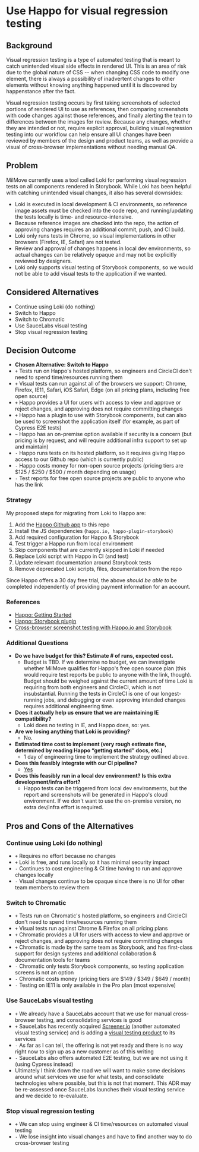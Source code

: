 # Use Happo for visual regression testing

## Background

Visual regression testing is a type of automated testing that is meant to catch unintended visual side effects in rendered UI. This is an area of risk due to the global nature of CSS -- when changing CSS code to modify one element, there is always a possibility of inadvertent changes to other elements without knowing anything happened until it is discovered by happenstance after the fact.

Visual regression testing occurs by first taking screenshots of selected portions of rendered UI to use as references, then comparing screenshots with code changes against those references, and finally alerting the team to differences between the images for review. Because any changes, whether they are intended or not, require explicit approval, building visual regression testing into our workflow can help ensure all UI changes have been reviewed by members of the design and product teams, as well as provide a visual of cross-browser implementations without needing manual QA.

## Problem

MilMove currently uses a tool called Loki for performing visual regression tests on all components rendered in Storybook. While Loki has been helpful with catching unintended visual changes, it also has several downsides:

- Loki is executed in local development & CI environments, so reference image assets must be checked into the code repo, and running/updating the tests locally is time- and resource-intensive.
- Because reference images are checked into the repo, the action of approving changes requires an additional commit, push, and CI build.
- Loki only runs tests in Chrome, so visual implementations in other browsers (Firefox, IE, Safari) are not tested.
- Review and approval of changes happens in local dev environments, so actual changes can be relatively opaque and may not be explicitly reviewed by designers.
- Loki only supports visual testing of Storybook components, so we would not be able to add visual tests to the application if we wanted.

## Considered Alternatives

- Continue using Loki (do nothing)
- Switch to Happo
- Switch to Chromatic
- Use SauceLabs visual testing
- Stop visual regression testing

## Decision Outcome

- **Chosen Alternative: Switch to Happo**
- `+` Tests run on Happo's hosted platform, so engineers and CircleCI don't need to spend time/resources running them
- `+` Visual tests can run against all of the browsers we support: Chrome, Firefox, IE11, Safari, iOS Safari, Edge (on all pricing plans, including free open source)
- `+` Happo provides a UI for users with access to view and approve or reject changes, and approving does not require committing changes
- `+` Happo has a plugin to use with Storybook components, but can also be used to screenshot the application itself (for example, as part of Cypress E2E tests)
- `~` Happo has an on-premise option available if security is a concern (but pricing is by request, and will require additional infra support to set up and maintain)
- `-` Happo runs tests on its hosted platform, so it requires giving Happo access to our Github repo (which is currently public)
- `-` Happo costs money for non-open source projects (pricing tiers are $125 / $250 / \$500 / month depending on usage)
- `-` Test reports for free open source projects are public to anyone who has the link

### Strategy

My proposed steps for migrating from Loki to Happo are:

1. Add the [Happo Github app](https://github.com/apps/happo) to this repo
1. Install the JS dependencies (`happo.io, happo-plugin-storybook`)
1. Add required configuration for Happo & Storybook
1. Test trigger a Happo run from local environment
1. Skip components that are currently skipped in Loki if needed
1. Replace Loki script with Happo in CI (and test)
1. Update relevant documentation around Storybook tests
1. Remove deprecated Loki scripts, files, documentation from the repo

Since Happo offers a 30 day free trial, the above _should be able to_ be completed independently of providing payment information for an account.

### References

- [Happo: Getting Started](https://docs.happo.io/docs/getting-started)
- [Happo: Storybook plugin](https://docs.happo.io/docs/storybook)
- [Cross-browser screenshot testing with Happo.io and Storybook](https://medium.com/happo-io/cross-browser-screenshot-testing-with-happo-io-and-storybook-bfb0b848a97a)

### Additional Questions

- **Do we have budget for this? Estimate # of runs, expected cost.**
  - Budget is TBD. If we determine no budget, we can investigate whether MilMove qualifies for Happo's free open source plan (this would require test reports be public to anyone with the link, though). Budget should be weighed against the current amount of time Loki is requiring from both engineers and CircleCI, which is not insubstantial. Running the tests in CircleCI is one of our longest-running jobs, and debugging or even approving intended changes requires additional engineering time.
- **Does it actually help us ensure that we are maintaining IE compatibility?**
  - Loki does no testing in IE, and Happo does, so: yes.
- **Are we losing anything that Loki is providing?**
  - No.
- **Estimated time cost to implement (very rough estimate fine, determined by reading Happo “getting started” docs, etc.)**
  - 1 day of engineering time to implement the strategy outlined above.
- **Does this feasibly integrate with our CI pipeline?**
  - [Yes](https://docs.happo.io/docs/continuous-integration#happo-ci-circleci)
- **Does this feasibly run in a local dev environment? Is this extra development/infra effort?**
  - Happo tests can be triggered from local dev environments, but the report and screenshots will be generated in Happo's cloud environment. If we don't want to use the on-premise version, no extra dev/infra effort is required.

## Pros and Cons of the Alternatives

### Continue using Loki (do nothing)

- `+` Requires no effort because no changes
- `+` Loki is free, and runs locally so it has minimal security impact
- `-` Continues to cost engineering & CI time having to run and approve changes locally
- `-` Visual changes continue to be opaque since there is no UI for other team members to review them

### Switch to Chromatic

- `+` Tests run on Chromatic's hosted platform, so engineers and CircleCI don't need to spend time/resources running them
- `+` Visual tests run against Chrome & Firefox on all pricing plans
- `+` Chromatic provides a UI for users with access to view and approve or reject changes, and approving does not require committing changes
- `+` Chromatic is made by the same team as Storybook, and has first-class support for design systems and additional collaboration & documentation tools for teams
- `-` Chromatic only tests Storybook components, so testing application screens is not an option
- `-` Chromatic costs money (pricing tiers are $149 / $349 / \$649 / month)
- `-` Testing on IE11 is only available in the Pro plan (most expensive)

### Use SauceLabs visual testing

- `+` We already have a SauceLabs account that we use for manual cross-browser testing, and consolidating services is good
- `+` SauceLabs has recently acquired [Screener.io](https://screener.io/) (another automated visual testing service) and is adding a [visual testing product](https://saucelabs.com/platform/visual-testing) to its services
- `-` As far as I can tell, the offering is not yet ready and there is no way right now to sign up as a new customer as of this writing
- `-` SauceLabs also offers automated E2E testing, but we are not using it (using Cypress instead)
- Ultimately I think down the road we will want to make some decisions around what services we use for what tests, and consolidate technologies where possible, but this is not that moment. This ADR may be re-assessed once SauceLabs launches their visual testing service and we decide to re-evaluate.

### Stop visual regression testing

- `+` We can stop using engineer & CI time/resources on automated visual testing
- `-` We lose insight into visual changes and have to find another way to do cross-browser testing
